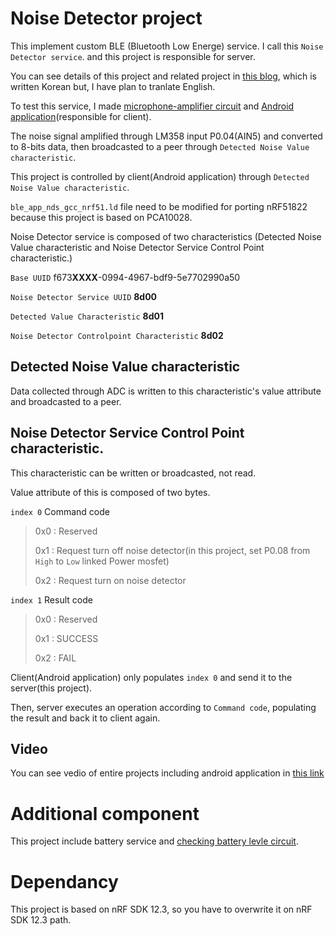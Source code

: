 # Noise Detector project

This implement custom BLE (Bluetooth Low Energe) service. I call this `Noise Detector service`. and this project is responsible for server.

You can see details of this project and related project in [this blog](http://joondong.tistory.com/), which is written Korean but, I have plan to tranlate English.

To test this service, I made [microphone-amplifier circuit](http://joondong.tistory.com/38?category=685026) and [Android application](https://github.com/JoonDong2/Android/tree/master/NoiseDetector)(responsible for client).

The noise signal amplified through LM358 input P0.04(AIN5) and converted to 8-bits data, then broadcasted to a peer through `Detected Noise Value characteristic`.

This project is controlled by client(Android application) through `Detected Noise Value characteristic`.

`ble_app_nds_gcc_nrf51.ld` file need to be modified for porting nRF51822 because this project is based on PCA10028.

Noise Detector service is composed of two characteristics (Detected Noise Value characteristic and Noise Detector Service Control Point characteristic.)

`Base UUID` f673**XXXX**-0994-4967-bdf9-5e7702990a50

`Noise Detector Service UUID` **8d00**

`Detected Value Characteristic` **8d01**

`Noise Detector Controlpoint Characteristic` **8d02**


## Detected Noise Value characteristic

Data collected through ADC is written to this characteristic's value attribute and broadcasted to a peer.

## Noise Detector Service Control Point characteristic.

This characteristic can be written or broadcasted, not read.

Value attribute of this is composed of two bytes.

`index 0` Command code

>0x0 : Reserved
>
>0x1 : Request turn off noise detector(in this project, set P0.08 from `High` to `Low` linked Power mosfet)
>
>0x2 : Request turn on noise detector


`index 1` Result code

>0x0 : Reserved
>
>0x1 : SUCCESS
>
>0x2 : FAIL

Client(Android application) only populates `index 0` and send it to the server(this project).

Then, server executes an operation according to `Command code`, populating the result and back it to client again. 

## Video

You can see vedio of entire projects including android application in [this link](http://joondong.tistory.com/28?category=651762)


# Additional component

This project include battery service and [checking battery levle circuit](http://joondong.tistory.com/41?category=685026).


# Dependancy

This project is based on nRF SDK 12.3, so you have to overwrite it on nRF SDK 12.3 path.